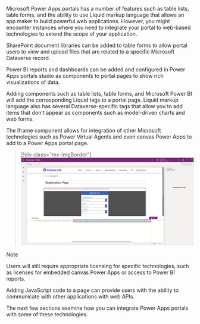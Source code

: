 Microsoft Power Apps portals has a number of features such as table lists, table forms, and the ability to use Liquid markup language that allows an app maker to build powerful web applications. However, you might encounter instances where you need to integrate your portal to web-based technologies to extend the scope of your application.

SharePoint document libraries can be added to table forms to allow portal users to view and upload files that are related to a specific Microsoft Dataverse record.

Power BI reports and dashboards can be added and configured in Power Apps portals studio as components to portal pages to show rich visualizations of data.

Adding components such as table lists, table forms, and Microsoft Power BI will add the corresponding Liquid tags to a portal page. Liquid markup language also has several Dataverse-specific tags that allow you to add items that don't appear as components such as model-driven charts and web forms.

The Iframe component allows for integration of other Microsoft technologies such as Power Virtual Agents and even canvas Power Apps to add to a Power Apps portal page.  

> [!div class="mx-imgBorder"]
> [![Screenshot of the code editor on the New registration page.](../media/embedded-canvas-app.png)](../media/embedded-canvas-app.png#lightbox)

> [!NOTE]
> Users will still require appropriate licensing for specific technologies, such as licenses for embedded canvas Power Apps or access to Power BI reports.

Adding JavaScript code to a page can provide users with the ability to communicate with other applications with web APIs.

The next few sections examine how you can integrate Power Apps portals with some of these technologies.

